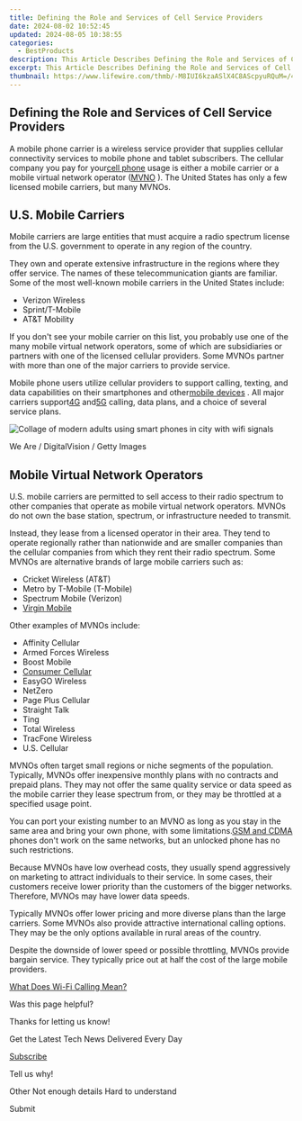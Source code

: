 ```yaml
---
title: Defining the Role and Services of Cell Service Providers
date: 2024-08-02 10:52:45
updated: 2024-08-05 10:38:55
categories:
  - BestProducts
description: This Article Describes Defining the Role and Services of Cell Service Providers
excerpt: This Article Describes Defining the Role and Services of Cell Service Providers
thumbnail: https://www.lifewire.com/thmb/-M8IUI6kzaASlX4C8AScpyuRQuM=/400x300/filters:no_upscale():max_bytes(150000):strip_icc():format(webp)/GettyImages-1344024810-045b8f9f67444b6085138e3fd55f1f78.jpg
---
```


## Defining the Role and Services of Cell Service Providers
 A mobile phone carrier is a wireless service provider that supplies cellular connectivity services to mobile phone and tablet subscribers. The cellular company you pay for your[cell phone](https://www.lifewire.com/what-is-a-cell-phone-577492) usage is either a mobile carrier or a mobile virtual network operator ([MVNO](https://www.lifewire.com/networks-used-for-prepaid-wireless-service-579427) ). The United States has only a few licensed mobile carriers, but many MVNOs.

## U.S. Mobile Carriers

 Mobile carriers are large entities that must acquire a radio spectrum license from the U.S. government to operate in any region of the country.

 They own and operate extensive infrastructure in the regions where they offer service. The names of these telecommunication giants are familiar. Some of the most well-known mobile carriers in the United States include:

* Verizon Wireless
* Sprint/T-Mobile
* AT&T Mobility

 If you don't see your mobile carrier on this list, you probably use one of the many mobile virtual network operators, some of which are subsidiaries or partners with one of the licensed cellular providers. Some MVNOs partner with more than one of the major carriers to provide service.

 Mobile phone users utilize cellular providers to support calling, texting, and data capabilities on their smartphones and other[mobile devices](https://www.lifewire.com/what-is-a-mobile-device-2373355) . All major carriers support[4G](https://www.lifewire.com/what-is-4g-wireless-577577) and[5G](https://www.lifewire.com/5g-wireless-4155905) calling, data plans, and a choice of several service plans.

![Collage of modern adults using smart phones in city with wifi signals](https://www.lifewire.com/thmb/HHwkKQbXyBQAUVoe_cDL5eOJ1Bw=/1500x0/filters:no_upscale():max_bytes(150000):strip_icc():format(webp)/GettyImages-1344024810-045b8f9f67444b6085138e3fd55f1f78.jpg)

We Are / DigitalVision / Getty Images

## Mobile Virtual Network Operators

 U.S. mobile carriers are permitted to sell access to their radio spectrum to other companies that operate as mobile virtual network operators. MVNOs do not own the base station, spectrum, or infrastructure needed to transmit.

 Instead, they lease from a licensed operator in their area. They tend to operate regionally rather than nationwide and are smaller companies than the cellular companies from which they rent their radio spectrum. Some MVNOs are alternative brands of large mobile carriers such as:

* Cricket Wireless (AT&T)
* Metro by T-Mobile (T-Mobile)
* Spectrum Mobile (Verizon)
* [Virgin Mobile](http://virginmobileusa.com)

 Other examples of MVNOs include:

* Affinity Cellular
* Armed Forces Wireless
* Boost Mobile
* [Consumer Cellular](https://www.lifewire.com/no-contract-consumer-cellular-wireless-plans-4145371)
* EasyGO Wireless
* NetZero
* Page Plus Cellular
* Straight Talk
* Ting
* Total Wireless
* TracFone Wireless
* U.S. Cellular

 MVNOs often target small regions or niche segments of the population. Typically, MVNOs offer inexpensive monthly plans with no contracts and prepaid plans. They may not offer the same quality service or data speed as the mobile carrier they lease spectrum from, or they may be throttled at a specified usage point.

 You can port your existing number to an MVNO as long as you stay in the same area and bring your own phone, with some limitations.[GSM and CDMA](https://www.lifewire.com/gsm-edge-cdma-tdma-578682) phones don't work on the same networks, but an unlocked phone has no such restrictions.

 Because MVNOs have low overhead costs, they usually spend aggressively on marketing to attract individuals to their service. In some cases, their customers receive lower priority than the customers of the bigger networks. Therefore, MVNOs may have lower data speeds.

 Typically MVNOs offer lower pricing and more diverse plans than the large carriers. Some MVNOs also provide attractive international calling options. They may be the only options available in rural areas of the country.

 Despite the downside of lower speed or possible throttling, MVNOs provide bargain service. They typically price out at half the cost of the large mobile providers.

[What Does Wi-Fi Calling Mean?](https://www.lifewire.com/what-is-wifi-calling-5074948)

Was this page helpful?

Thanks for letting us know!

 Get the Latest Tech News Delivered Every Day

[Subscribe](https://www.lifewire.com/#)

Tell us why!

 Other  Not enough details  Hard to understand

 Submit

<ins class="adsbygoogle"
     style="display:block"
     data-ad-format="autorelaxed"
     data-ad-client="ca-pub-7571918770474297"
     data-ad-slot="1223367746"></ins>



<ins class="adsbygoogle"
     style="display:block"
     data-ad-client="ca-pub-7571918770474297"
     data-ad-slot="8358498916"
     data-ad-format="auto"
     data-full-width-responsive="true"></ins>
